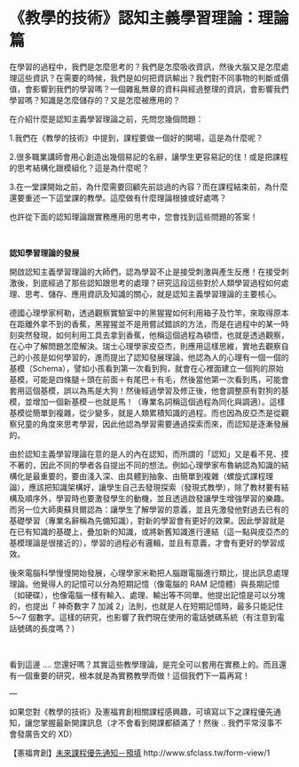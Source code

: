 # 《教學的技術》認知主義學習理論：理論篇 

<p>在學習的過程中，我們是怎麼思考的？我們是怎麼吸收資訊，然後大腦又是怎麼處理這些資訊？在需要的時候，我們是如何把資訊輸出？我們對不同事物的判斷或價值，會影響到我們的學習嗎？一個雜亂無章的資料與經過整理的資訊，會影響我們學習嗎？知識是怎麼儲存的？又是怎麼被應用的？</p>
<p>在介紹什麼是認知主義學習理論之前，先問您幾個問題：</p>
<p>1.我們在《教學的技術》中提到，課程要做一個好的開場，這是為什麼呢？</p>
<p>2.很多職業講師會用心創造出幾個易記的名辭，讓學生更容易記的住！或是把課程的思考結構化跟模組化？這是為什麼呢？</p>
<p>3.在一堂課開始之前，為什麼需要回顧先前談過的內容？而在課程結束前，為什麼還要重述一下這堂課的教學。這麼做有什麼理論根據或好處嗎？</p>
<p>也許從下面的認知理論跟實務應用的思考中，您會找到這些問題的答案！</p>
<p> </p>
<p><strong>認知學習理論的發展</strong></p>
<p>開啟認知主義學習理論的大師們，認為學習不止是接受刺激與產生反應！在接受刺激後，到底經過了那些認知跟思考的處理？研究這段這些對於人類學習過程如何處理、思考、儲存、應用資訊及知識的關心，就是認知主義學習理論的主要核心。</p>
<p>德國心理學家柯勒，透過觀察實驗室中的黑猩猩如何利用箱子及竹竿，來取得原本在距離外拿不到的香蕉，黑猩猩並不是用嘗試錯誤的方法，而是在過程中的某一時刻突然發現，如何利用工具去拿到香蕉，他稱這個過程為頓悟，也就是透過觀察，在心中了解問題怎麼解決。瑞士心理學家皮亞杰，則應用這樣思維，實地去觀察自己的小孩是如何學習的，進而提出了認知發展理論，他認為人的心理有一個一個的基模（Schema），譬如小孩看到第一次看到狗，就會在心裡面建立一個狗的原始基模，可能是四條腿＋頭在前面＋有尾巴＋有毛，然後當他第一次看到馬，可能會套用這個基模，誤以為馬是大狗！然後經過學習及修正後，他會調整原有對狗的基模，並增加一個新基模－也就是馬！（專業名詞稱這個過程為同化與調適）。這樣基模從簡單到複雜，從少變多，就是人類累積知識的過程。而也因為皮亞杰是從觀察兒童的角度來思考學習，因此他認為學習需要通過探索而來，而認知是逐漸發展的。</p>
<p>由於認知主義學習理論在意的是人的內在認知，而所謂的「認知」又是看不見、摸不著的，因此不同的學者各自提出不同的想法。例如心理學家布魯納認為知識的結構化是最重要的，要由淺入深、由具體到抽象、由簡單到複雜（螺旋式課程理論），應該把知識架構好，讓學生自己去發現探索（發現式教學），除了教材要有結構及順序外，學習時也要激發學生的動機，並且透過啟發讓學生增強學習的樂趣。而另一位大師奧蘇貝爾認為：讓學生了解學習的意義，並且先激發他對過去已有的基礎學習（專業名辭稱為先備知識），對新的學習會有更好的效果。因此學習就是在已有知識的基礎上，疊加新的知識，或將新舊知識進行連結（這一點與皮亞杰的基模理論是很接近的），學習的過程必有邏輯，並且有意義，才會有更好的學習成效。</p>
<p>後來電腦科學慢慢開始發展，心理學家米勒把人腦跟電腦進行類比，提出訊息處理理論。他覺得人的記憶可以分為短期記憶（像電腦的 RAM 記憶體）與長期記憶（如硬碟），也像電腦一樣有輸入、處理、輸出等不同單。他提出記憶是可以分塊的，也提出「 神奇數字 7 加減 2」法則，也就是人在短期記憶時，最多只能記住 5～7 個數字。這樣的研究，也影響了我們現在使用的電話號碼系統（有注意到電話號碼的長度嗎？）</p>
<p> </p>
<p>看到這邊 …. 您還好嗎？其實這些教學理論，是完全可以套用在實務上的。而且還有一個重要的研究，根本就是為實務教學而做！這個我們下一篇再寫！</p>
<p>—</p>
<p>如果您對《教學的技術》及憲福育創相關課程感興趣，可填寫以下之課程優先通知，讓您掌握最新開課訊息（才不會看到開課都額滿了！然後 .. 我們平常沒事不會發廣告文的 XD）</p>
<p>【憲福育創】<a href="http://www.sfclass.tw/form-view/1">未來課程優先通知－預填</a> http://www.sfclass.tw/form-view/1</p>